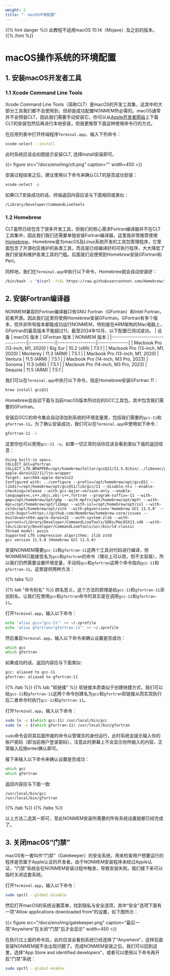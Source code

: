 ```yaml
---
weight: 2
title: "- macOS环境配置"
---
```

<!-- <font style="font-size:2em">macOS操作系统的环境配置</font>   -->
{{% hint danger %}}
此教程不适用macOS 10.14（Mojave）及之前的版本。  
{{% /hint %}}
# macOS操作系统的环境配置
## 1. 安装macOS开发者工具
### 1.1 Xcode Command Line Tools
Xcode Command Line Tools（简称CLT）是macOS的开发工具集，这其中的大部分工具我们都不会使用到，但却是成功配置NONMEM所必需的。macOS通常并不会预装CLT，因此我们需要手动安装它。你可以从[Apple开发者网站](https://developer.apple.com/download/)上下载CLT的安装包然后再进行本地安装，但我更推荐下面这种使用命令行的方式。

在应用列表中打开终端程序`Terminal.app`，输入下列命令：

```zsh    
xcode-select --install
```

此时系统应该会如图提示安装CLT, 选择Install安装即可。

{{< figure src="/docs/env/img/clt.png" caption="" width=450 >}}

安装过程结束之后，建议使用以下命令来确认CLT的是否成功安装：

```zsh
xcode-select -p
```

如果CLT安装成功的话，终端返回内容应该与下面相同或类似：

```
/Library/Developer/CommandLineTools
```

### 1.2 Homebrew
CLT虽然已经包含了很多开发工具，但我们的核心需求Fortran编译器并不在CLT工具集中，因此我们我们还需要单独安装Fortran编译器，这里我非常推荐使用[Homebrew](https://brew.sh/)。Homebrew是为macOS及Linux系统开发的工具包管理程序，它里面包含了开源社区维护的各类工具，而且是已经编译好的可执行程序，大大降低了我们安装和维护各类工具的门槛。后面我们会使用到Homebrew安装GFortran和Perl。

同样地，我们在`Terminal.app`中执行以下命令，Homebrew就会自动安装好：

```zsh
/bin/bash -c "$(curl -fsSL https://raw.githubusercontent.com/Homebrew/install/HEAD/install.sh)"
```

## 2. 安装Fortran编译器
NONMEM兼容的Fortran编译器只有GNU Fortran（GFortran）和Intel Fortran，前者开源。因此我们这里将使用Homebrew安装GFortran。GFortran有多个版本，但并非所有版本都能成功运行NONMEM，特别是在ARM架构的Mac电脑上，GFortran的最高版本不能超过11。截至2024年10月，以下配置已测试成功。
|             设备                    | macOS 版本    | GFortran 版本       | NONMEM 版本     |
|:-----------------------------------:|:------------:|:------------------:|:--------------:|
| Macbook Pro (13-inch, M1, 2020)     |   Big Sur    |     10.2 (x86)     |     7.5.1      |
| Macbook Pro (13-inch, M1, 2020)     |   Monterey   |     11.3 (ARM)     |     7.5.1      |
| Macbook Pro (13-inch, M1, 2020)     |   Ventura    |     11.5 (ARM)     |     7.5.1      |
| Macbook Pro (14-inch, M3 Pro, 2023) |   Sonoma     |     11.3 (x86)     |     7.5.1      |
| Macbook Pro (14-inch, M3 Pro, 2023) |   Sequoia    |     11.5 (ARM)     |     7.5.1      |

我们可以在`Terminal.app`中执行以下命令，指定Homebrew安装GFortran 11：
```zsh
brew install gcc@11
```
Homebrew会自动下载与当前macOS版本所对应的GCC工具包，其中包含我们需要的GFortran。

安装后GCC的命令集会自动添加到系统的环境变量里，包括我们需要的`gcc-11`和`gfortran-11`。为了确认安装成功，我们可以在`Terminal.app`中使用如下命令：
```zsh
gfortran-11 -v
```
这里你也可以使用`gcc-11 -v`。如果一切正常的话你应该会看到类似下面的返回信息：
```
Using built-in specs.
COLLECT_GCC=gfortran
COLLECT_LTO_WRAPPER=/opt/homebrew/Cellar/gcc@11/11.5.0/bin/../libexec/gcc/aarch64-apple-darwin22/11/lto-wrapper
Target: aarch64-apple-darwin22
Configured with: ../configure --prefix=/opt/homebrew/opt/gcc@11 --libdir=/opt/homebrew/opt/gcc@11/lib/gcc/11 --disable-nls --enable-checking=release --with-gcc-major-version-only --enable-languages=c,c++,objc,obj-c++,fortran --program-suffix=-11 --with-gmp=/opt/homebrew/opt/gmp --with-mpfr=/opt/homebrew/opt/mpfr --with-mpc=/opt/homebrew/opt/libmpc --with-isl=/opt/homebrew/opt/isl --with-zstd=/opt/homebrew/opt/zstd --with-pkgversion='Homebrew GCC 11.5.0' --with-bugurl=https://github.com/Homebrew/homebrew-core/issues --build=aarch64-apple-darwin22 --with-system-zlib --with-sysroot=/Library/Developer/CommandLineTools/SDKs/MacOSX13.sdk --with-ld=/Library/Developer/CommandLineTools/usr/bin/ld-classic
Thread model: posix
Supported LTO compression algorithms: zlib zstd
gcc version 11.5.0 (Homebrew GCC 11.5.0)
```

安装NONMEM需要`gcc-11`和`gfortran-11`这两个工具对代码进行编译，但NONMEM只能接受名为`gcc`和`gfortran`的命令（理论上可以改，但不太容易），所以我们仍然需要设置环境变量，手动将`gcc`和`gfortran`这两个命令指向`gcc-11`和`gfortran-11`。这里提供两种方法：

{{% tabs %}}

{{% tab "命令别名" %}}
顾名思义，这个方法的原理是给`gcc-11`和`gfortran-11`添加别名，让我们在使用`gcc`和`gfortran`命令时其实是在调用`gcc-11`和`gfortran-11`。

打开`Terminal.app`，输入以下命令：
```zsh
echo 'alias gcc="gcc-11"' >> ~/.zprofile
echo 'alias gfortran="gfortran-11"' >> ~/.zprofile
```
然后重启`Terminal.app`，输入以下命令来确认设置是否成功：
```zsh
which gcc
which gfortran
```
如果成功的话，返回内容应与下面类似:
```zsh
gcc: aliased to gcc-11
gfortran: aliased to gfortran-11
```
{{% /tab %}}
{{% tab "软链接" %}} 
软链接本质类似于创建快捷方式，我们可以给`gcc-11`和`gfortran-11`这两个命令创建名为`gcc`和`gfortran`软链接从而实现执行后二者命令时执行`gcc-11`和`gfortran-11`。

打开`Terminal.app`，输入以下命令：
```zsh
sudo ln -s $(which gcc-11) /usr/local/bin/gcc
sudo ln -s $(which gfortran-11) /usr/local/bin/gfortran
```
`sudo`命令会将其后面所接的命令以管理员的身份运行，此时系统会提示输入你的账户密码（即当前用户登录密码），注意此时屏幕上不会显示你所输入的内容，正常输入后按enter确认即可。

接下来输入以下命令来确认设置是否成功：
```zsh
which gcc
which gfortran
```
返回内容应与下面一致:
```zsh
/usr/local/bin/gcc
/usr/local/bin/gfortran
```
{{% /tab %}}
{{% /tabs %}}

以上方法二选其一即可，至此NONMEM安装所需要的所有系统设置就都已经完成了。

## 3. 关闭macOS“门禁”
macOS有一套叫作“门禁”（Gatekeeper）的安全系统，用来检查用户想要运行的程序是否属于Apple认证的开发者。由于NONMEM安装程序未经过Apple认证，“门禁”系统会在NONMEM安装过程中触发，导致安装失败。我们接下来可以临时关闭这套系统。

打开`Terminal.app`，输入以下命令：
```zsh
sudo spctl --global-disable
```
然后打开macOS的系统设置菜单，找到隐私与安全选项，其中“安全”选项下面有一项“Allow applications downloaded from”的设置，如下图所示：

{{< figure src="/docs/env/img/gatekeeper.png" caption="最后一项“Anywhere”在关闭“门禁”后才会显示" width=450 >}}

在执行过上面的命令后，此时应该会看到系统已经选择了“Anywhere”，这样后面安装NONMEM就不会出现问题了。完成NONMEM安装之后，我们可以回到这里，选择“App Store and identified developers”，或者可以使用以下命令再开启“门禁”系统：
```zsh
sudo spctl --global-enable
```



